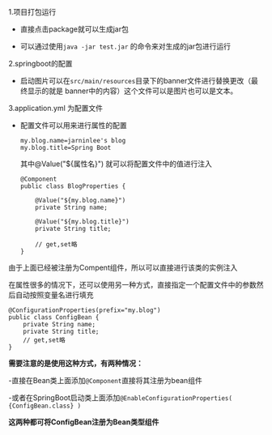 1.项目打包运行

* 直接点击package就可以生成jar包

* 可以通过使用```java -jar test.jar``` 的命令来对生成的jar包进行运行



2.springboot的配置

* 启动图片可以在```src/main/resources```目录下的banner文件进行替换更改（最终显示的就是  banner中的内容）这个文件可以是图片也可以是文本。



3.application.yml 为配置文件   

* 配置文件可以用来进行属性的配置    

  ```
  my.blog.name=jarninlee's blog
  my.blog.title=Spring Boot
  ```

  其中@Value("${属性名}")  就可以将配置文件中的值进行注入

  ```
  @Component
  public class BlogProperties {
  	
      @Value("${my.blog.name}")
      private String name;
      
      @Value("${my.blog.title}")
      private String title;
      
      // get,set略	
  }
  ```

由于上面已经被注册为Compent组件，所以可以直接进行该类的实例注入

在属性很多的情况下，还可以使用另一种方式，直接指定一个配置文件中的参数然后自动按照变量名进行填充

```
@ConfigurationProperties(prefix="my.blog")
public class ConfigBean {
    private String name;
    private String title;
    // get,set略
}
```

**需要注意的是使用这种方式，有两种情况：**

​				-直接在Bean类上面添加```@Component```直接将其注册为bean组件

​				-或者在SpringBoot启动类上面添加```@EnableConfigurationProperties( {ConfigBean.class} )```

**这两种都可将ConfigBean注册为Bean类型组件**